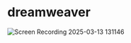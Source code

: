 
# dreamweaver
![Screen Recording 2025-03-13 131146](https://github.com/user-attachments/assets/45bb3b9d-6fc8-4c4d-b145-e7a28e932a7d)






